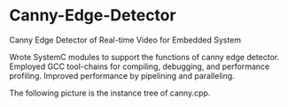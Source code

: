 # Canny-Edge-Detector
Canny Edge Detector of Real-time Video for Embedded System

Wrote SystemC modules to support the functions of canny edge detector. Employed GCC tool-chains for
compiling, debugging, and performance profiling. Improved performance by pipelining and paralleling.

The following picture is the instance tree of canny.cpp. 
